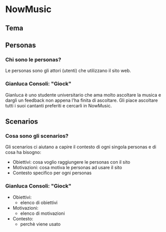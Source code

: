 # NowMusic

## Tema

## Personas

### Chi sono le personas?

Le personas sono gli attori (utenti) che utilizzano il sito web.

### Gianluca Consoli: "Giock"

Gianluca è uno studente universitario che ama molto ascoltare la musica e dargli un feedback non appena l'ha finita di ascoltare. Gli piace ascoltare tutti i suoi cantanti preferiti e cercarli in NowMusic.

## Scenarios

### Cosa sono gli scenarios?

Gli scenarios ci aiutano a capire il contesto di ogni singola personas e di cosa ha bisogno:
- Obiettivi: cosa voglio raggiungere le personas con il sito
- Motivazioni: cosa motiva le personas ad usare il sito
- Contesto specifico per ogni personas

### Gianluca Consoli: "Giock"
+ Obiettivi:
    - elenco di obiettivi
+ Motivazioni:
    - elenco di motivazioni
+ Contesto:
    - perchè viene usato

